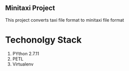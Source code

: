 Minitaxi Project
----------------

This project converts taxi file format to minitaxi file format

Techonolgy Stack
================

1. PYthon 2.7.11
2. PETL
3. Virtualenv
